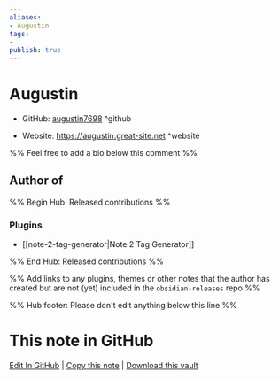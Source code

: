 ```yaml
---
aliases:
- Augustin
tags:
- 
publish: true
---
```


# Augustin

- GitHub: [augustin7698](https://github.com/augustin7698/) ^github
<!-- - Discord: `@` ^discord-->
- Website: <https://augustin.great-site.net> ^website
<!-- - [[Publish sites|Publish site]]: <https://> ^publish-->

%% Feel free to add a bio below this comment %%


## Author of

%% Begin Hub: Released contributions %%
### Plugins
- [[note-2-tag-generator|Note 2 Tag Generator]]

%% End Hub: Released contributions %%

%% Add links to any plugins, themes or other notes that the author has created but are not (yet) included in the `obsidian-releases` repo %%

<!--
### Unlisted plugins
-->

<!--
### Others
-->

<!--
## Sponsor this author
-->

<!-- - [[GitHub sponsors]]: [Sponsor @augustin7698 on GitHub Sponsors](https://github.com/sponsors/augustin7698) ^github-sponsor-->
<!-- - [[Buy me a coffee]]: <https://> ^buy-me-a-coffee-->
<!-- - [[PayPal]]: <https://> ^paypal-->
<!-- - [[Patreon]]: <https://> ^patreon-->

<!--
## Follow this author
-->

<!-- - [[YouTube Channels|On YouTube]]: <https://> ^youtube-->
<!-- - Twitter: <https://> ^twitter-->
<!-- - ... -->

%% Hub footer: Please don't edit anything below this line %%

# This note in GitHub

<span class="git-footer">[Edit In GitHub](https://github.dev/obsidian-community/obsidian-hub/blob/main/01%20-%20Community/People/augustin7698.md "git-hub-edit-note") | [Copy this note](https://raw.githubusercontent.com/obsidian-community/obsidian-hub/main/01%20-%20Community/People/augustin7698.md "git-hub-copy-note") | [Download this vault](https://github.com/obsidian-community/obsidian-hub/archive/refs/heads/main.zip "git-hub-download-vault") </span>
